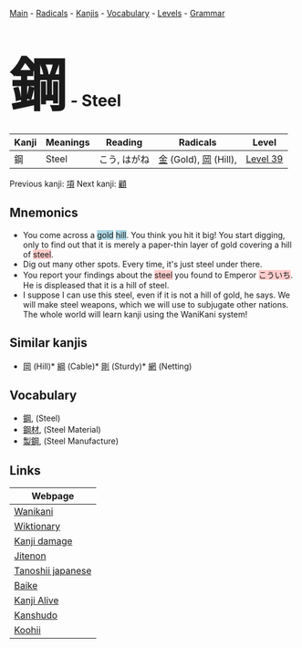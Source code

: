 <style> bigfont {font-size: 100px}</style>
[Main](../index.md) -
[Radicals](../radicals.md) -
[Kanjis](../kanjis.md) -
[Vocabulary](../vocabulary.md) -
[Levels](../levels.md) -
[Grammar](../grammar.md)
# <bigfont> 鋼</bigfont> - Steel 

| Kanji | Meanings | Reading | Radicals | Level |
| --- | --- | --- | --- | --- |
| 鋼 | Steel | こう, はがね | [金](../radicals/金.md) (Gold), [岡](../radicals/岡.md) (Hill),  | [Level 39](../levels/wk_level39.md) |

Previous kanji: [項](項.md) Next kanji: [顧](顧.md) 

## Mnemonics
 * You come across a <span style="background-color:#ADD8E6"> gold</span> <span style="background-color:#ADD8E6"> hill</span>. You think you hit it big! You start digging, only to find out that it is merely a paper-thin layer of gold covering a hill of <span style="background-color:#ffcccb"> steel</span>.
* Dig out many other spots. Every time, it's just steel under there.
* You report your findings about the <span style="background-color:#ffcccb"> steel</span> you found to Emperor <span style="background-color:#ffcccb"> こういち</span>. He is displeased that it is a hill of steel.
* I suppose I can use this steel, even if it is not a hill of gold, he says. We will make steel weapons, which we will use to subjugate other nations. The whole world will learn kanji using the WaniKani system!


## Similar kanjis
 * [岡](岡.md) (Hill)* [綱](綱.md) (Cable)* [剛](剛.md) (Sturdy)* [網](網.md) (Netting)


## Vocabulary
 * [鋼](../vocabulary/鋼.md), (Steel)
* [鋼材](../vocabulary/鋼.md), (Steel Material)
* [製鋼](../vocabulary/鋼.md), (Steel Manufacture)



## Links 

| Webpage |
| --- |
| [Wanikani          ](https://www.wanikani.com/kanji/鋼) |
| [Wiktionary        ](https://en.wiktionary.org/wiki/鋼) |
| [Kanji damage      ](http://www.kanjidamage.com/kanji/search?utf8=✓&q=鋼) |
| [Jitenon           ](https://jitenon.com/kanji/鋼) |
| [Tanoshii japanese ](https://www.tanoshiijapanese.com/dictionary/kanji.cfm?k=鋼) |
| [Baike             ](https://baike.baidu.com/item/鋼) |
| [Kanji Alive       ](https://app.kanjialive.com/鋼) |
| [Kanshudo          ](https://www.kanshudo.com/searchmn?q=鋼) |
| [Koohii            ](https://kanji.koohii.com/study/kanji/鋼) |
